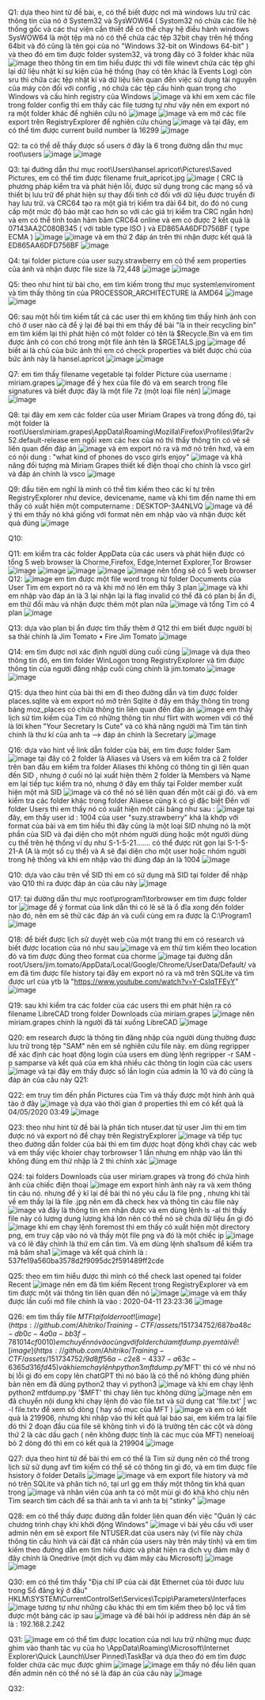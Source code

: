 Q1:
dựa theo hint từ đề bài, e, có thể biết được nơi mà windows lưu trữ các thông tin của nó ở System32 và SysWOW64
( Systom32 nó chứa các file hệ thống gốc và các thư viện cần thiết để có thể chạy hệ điều hành windows
SysWOW64 là một tệp mà nó có thể chứa các tệp 32bit chạy trên hệ thống 64bit và đó cũng là tên gọi của nó "Windows 32-bit on Windows 64-bit" )
và theo đó em tìm được folder system32, và trong đây có 3 folder khác nữa
![image](https://github.com/Ahitriko/Training-CTF/assets/151734752/aa29ddd8-776d-4622-bde2-ce5282bfd385)
theo thông tin em tìm hiểu được thì với file winevt chứa các tệp ghi lại dữ liệu nhật kí sự kiện của hệ thống (hay có tên khác là Events Log)
còn sru thì chữa các tệp nhật kí và dữ liệu liên quan đến việc sử dụng tài nguyên của máy
còn đối với config , nó chứa các tệp cấu hình quan trọng cho Windows và cấu hình registry của Windows
![image](https://github.com/Ahitriko/Training-CTF/assets/151734752/0830a8d9-0d4d-4675-9eb9-424d1928de27)
và khi em xem các file trong folder config thì em thấy các file tương tự như vậy nên em export nó ra một folder khác để nghiên cứu nó
![image](https://github.com/Ahitriko/Training-CTF/assets/151734752/2722c57a-3d7c-4af5-b311-b40ff4d9e1e7)
![image](https://github.com/Ahitriko/Training-CTF/assets/151734752/832b8213-86e3-4645-ba5f-fe2696da7097)
và em mở các file export trên RegistryExplorer để nghiên cứu chúng
![image](https://github.com/Ahitriko/Training-CTF/assets/151734752/8a04e1ca-33f9-444b-bc43-be7e50ac3b42)
và tại đây, em có thể tìm được current build number là 16299
![image](https://github.com/Ahitriko/Training-CTF/assets/151734752/c35b2765-07f9-4c37-87ec-7c5771ff83f2)

Q2:
ta có thể dễ thấy được số users ở đây là 6 trong đường dẫn thư mục root\users
![image](https://github.com/Ahitriko/Training-CTF/assets/151734752/2f48725a-f27d-4558-9122-14746819ca04)
![image](https://github.com/Ahitriko/Training-CTF/assets/151734752/7940c03c-3aa0-461d-8c22-fbaf57db8e25)


Q3:
tại đường dẫn thư mục root\Users\hansel.apricot\Pictures\Saved Pictures, em có thể tìm được filename fruit_apricot.jpg
![image](https://github.com/Ahitriko/Training-CTF/assets/151734752/d6589338-3194-4db7-b578-97f801e48324)
( CRC là phương pháp kiểm tra và phát hiện lỗi, được sử dụng trong các mạng số và thiết bị lưu trữ để phát hiện sự thay đổi tình cờ đối với dữ liệu được truyền đi hay lưu trữ. và CRC64 tạo ra một giá trị kiểm tra dài 64 bit, do đó nó cung cấp một mức độ bảo mật cao hơn so với các giá trị kiểm tra CRC ngắn hơn)
và em có thể tính toán hàm băm CRC64 online và em có được 2 kết quả là 07143AA2C080B345 ( với table type ISO ) và ED865AA6DFD756BF ( type ECMA )
![image](https://github.com/Ahitriko/Training-CTF/assets/151734752/b60c0c0e-90eb-4b5e-aa28-29a4ff0c85e9)
![image](https://github.com/Ahitriko/Training-CTF/assets/151734752/b77de299-d150-4092-a21a-00903e43ba0e)
và em thử 2 đáp án trên thì nhận được kết quả là ED865AA6DFD756BF
![image](https://github.com/Ahitriko/Training-CTF/assets/151734752/aea11c2a-cf5d-445f-b185-63c6a38a87ee)

Q4:
tại folder picture của user suzy.strawberry em có thể xem properties của ảnh và nhận được file size là 72,448
![image](https://github.com/Ahitriko/Training-CTF/assets/151734752/208c113b-5d02-4270-bbe3-e29916d1d55c)
![image](https://github.com/Ahitriko/Training-CTF/assets/151734752/26ea8f2e-ec9d-49de-8397-ab9c99f908e0)

Q5:
theo như hint từ bài cho, em tìm kiếm trong thư mục system\enviroment và tìm thấy thông tin của PROCESSOR_ARCHITECTURE là AMD64
![image](https://github.com/Ahitriko/Training-CTF/assets/151734752/ec35cd0f-4751-4f94-9e05-88c9353e22fc)
![image](https://github.com/Ahitriko/Training-CTF/assets/151734752/e5fb741a-cbf2-404e-837c-7809308a2817)

Q6:
sau một hồi tìm kiếm tất cả các user thì em không tìm thấy hình ảnh con chó ở user nào cả
để ý lại đề bại thì em thấy đề bài "là in their recycling bin" em tìm kiếm lại thì phát hiện có một folder có tên là $Recycle.Bin
và em tìm được ảnh có con chó trong một file ảnh tên là $RGETALS.jpg
![image](https://github.com/Ahitriko/Training-CTF/assets/151734752/956fda16-1ff3-4b7d-8a6e-b68e4d8580f0)
để biết ai là chủ của bức ảnh thì em có check properties và biết được chủ của bức ảnh này là hansel.apricot
![image](https://github.com/Ahitriko/Training-CTF/assets/151734752/d34ce0d7-76bf-4986-998f-0233a9684278)
![image](https://github.com/Ahitriko/Training-CTF/assets/151734752/d59f87ab-4bdc-4c45-b2ab-4cb3e007ef73)

Q7:
em tìm thấy filename vegetable tại folder Picture của username : miriam.grapes
![image](https://github.com/Ahitriko/Training-CTF/assets/151734752/a96267d9-b4eb-4e43-81f1-08c0e9edb958)
để ý hex của file đó và em search trong file signatures và biết được đây là một file 7z (một loại file nén)
![image](https://github.com/Ahitriko/Training-CTF/assets/151734752/36ce30c7-3831-454f-9206-e2a93e19c07a)
![image](https://github.com/Ahitriko/Training-CTF/assets/151734752/2591297e-7d12-4efd-8fe0-72f4dceafcd8)

Q8:
tại đây em xem các folder của user Miriam Grapes
và trong đống đó, tại một folder là root\Users\miriam.grapes\AppData\Roaming\Mozilla\Firefox\Profiles\9far2v52.default-release em ngồi xem các hex của nó thì thấy thông tin có vẻ sẽ liên quan đến đáp án
![image](https://github.com/Ahitriko/Training-CTF/assets/151734752/3fddbb96-5b80-4d69-bfba-1af061e4f9f4)
và em export nó ra và mở nó trên hxd, và em có nội dung : "what kind of phones do vsco girls enjoy"
![image](https://github.com/Ahitriko/Training-CTF/assets/151734752/c95a28b8-b278-4255-a280-5d74db6a1cdc)
và khả năng đối tượng mà Miriam Grapes thiết kế điện thoại cho chính là vsco girl
và đáp án chính là vsco
![image](https://github.com/Ahitriko/Training-CTF/assets/151734752/afc3a9d6-348b-4bfe-9c2d-8c1af19463d3)

Q9:
đầu tiên em nghĩ là mình có thể tìm kiếm theo các kí tự trên RegistryExplorer như device, devicename, name 
và khi tìm đến name thì em thấy có xuất hiện một computername : DESKTOP-3A4NLVQ
![image](https://github.com/Ahitriko/Training-CTF/assets/151734752/e26a08a0-f284-4729-a4df-b13ab82ae8de)
và để ý thì em thấy nó khá giống với format nên em nhập vào và nhận được kết quả đúng
![image](https://github.com/Ahitriko/Training-CTF/assets/151734752/1cce27af-11c1-439a-9d9c-27e27db938e5)

Q10:

Q11:
em kiểm tra các folder AppData của các users và phát hiện được có tổng 5 web browser là Chorme,Firefox, Edge,Internet Explorer,Tor Browser
![image](https://github.com/Ahitriko/Training-CTF/assets/151734752/d6732d48-8569-4c40-802d-d73a61440667)
![image](https://github.com/Ahitriko/Training-CTF/assets/151734752/4422cf88-a5a6-49e9-996d-28220e2a646f)
![image](https://github.com/Ahitriko/Training-CTF/assets/151734752/16b20b74-9f3f-4ab8-83cf-69f5a102a7a6)
![image](https://github.com/Ahitriko/Training-CTF/assets/151734752/2c14e213-62f0-4b64-b388-c791b8a65481)
![image](https://github.com/Ahitriko/Training-CTF/assets/151734752/cdf2bc12-b1ec-4399-9a90-c7489c048989)
nên tổng sẽ có 5 web browser
Q12:
![image](https://github.com/Ahitriko/Training-CTF/assets/151734752/b4aaf071-623f-46a2-8aa6-b4ffedf0d6e2)
em tìm được một file word trong từ folder Documents của User Tim
em export nó ra và khi mở nó lên em thấy 3 plan 
![image](https://github.com/Ahitriko/Training-CTF/assets/151734752/737e59e3-2dad-41fd-8d1d-4e16ff9b60b5)
và khi em nhập vào đáp án là 3 lại nhận lại là flag invalid
có thể đã có plan bị ẩn đi, em thử đổi màu và nhận được thêm một plan nữa 
![image](https://github.com/Ahitriko/Training-CTF/assets/151734752/178d9572-e2e6-4490-aa1f-825c58c067b7)
và tổng Tim có 4 plan
![image](https://github.com/Ahitriko/Training-CTF/assets/151734752/09753c70-f10a-4cdb-8071-54a99a059850)

Q13:
dựa vào plan bị ẩn được tìm thấy thêm ở Q12 thì em biết được người bị sa thải chính là Jim Tomato
•	Fire Jim Tomato
![image](https://github.com/Ahitriko/Training-CTF/assets/151734752/92b263da-b438-415d-945e-bd75b8de3303)

Q14:
em tìm được nơi xác định người dùng cuối cùng 
![image](https://github.com/Ahitriko/Training-CTF/assets/151734752/13ebea9a-d5ee-4d9c-9aef-0cc757b1b425)
và dựa theo thông tin đó, em tìm folder WinLogon trong RegistryExplorer và tìm được thông tin của người đăng nhập cuối cùng chính là jim.tomato
![image](https://github.com/Ahitriko/Training-CTF/assets/151734752/2ed22c71-fc3a-4bab-ac9e-ac75c6f498ae)
![image](https://github.com/Ahitriko/Training-CTF/assets/151734752/955ba589-8bdf-40f3-97e1-af9d71074ac3)

Q15:
dựa theo hint của bài thì em đi theo đường dẫn và tìm được folder places.sqlite và em export nó mở trên Sqlite
ở đây em thấy thông tin trong bảng moz_places có chứa thông tin liên quan đến đáp án
![image](https://github.com/Ahitriko/Training-CTF/assets/151734752/1602e054-6618-44ac-9451-37c26be6e300)
em thấy lịch sử tìm kiếm của Tim có những thông tin như flirt with women với có thể là lời khen "Your Secretary Is Cute"
và có khả năng người mà Tim tán tỉnh chính là thư kí của anh ta  --> đáp án chính là Secretary
![image](https://github.com/Ahitriko/Training-CTF/assets/151734752/434c7959-d1eb-434d-a902-5779b6978568)

Q16:
dựa vào hint về link dẫn folder của bài, em tìm được folder Sam
![image](https://github.com/Ahitriko/Training-CTF/assets/151734752/64321241-70d3-43fa-af56-6e32a8376aef)
tại đây có 2 folder là Aliases và Users và em kiểm tra cả 2 folder trên
ban đầu em kiểm tra folder Aliases thì không có thông tin gì liên quan đến SID , nhưng ở cuối nó lại xuất hiện thêm 2 folder là Members và Name
em lại tiếp tục kiểm tra nó, nhưng ở đây em thấy tại Folder member xuất hiện một mã SID 
![image](https://github.com/Ahitriko/Training-CTF/assets/151734752/bc54f19b-13ed-4796-b948-3d9fc7c7fccb)
và có thể nó sẽ liên quan đến một cái gì đó.
và em kiểm tra các folder khác trong folder Aliaese cũng k có gì đặc biệt
Đến với folder Users thì em thấy nó có xuất hiện một cái bảng như sau :
![image](https://github.com/Ahitriko/Training-CTF/assets/151734752/50e8579c-e325-4b52-8fff-d7ecdc864fd5)
tại đây, em thấy user id : 1004 của user "suzy.strawberry" khá là khớp với format của bài
và em tìm hiểu thì đây cũng là một loại SID nhưng nó là một phần của SID và đại diện cho một nhóm người dùng hoặc một người dùng cụ thể trên hệ thống
ví dụ như S-1-5-21....... có thể được rút gọn lại S-1-5-21-A (A là một số cụ thể) và A sẽ đại diện cho một user hoặc nhóm người trong hệ thống
và khi em nhập vào thì đúng đáp án là 1004
![image](https://github.com/Ahitriko/Training-CTF/assets/151734752/aeaa5a03-3b16-417e-91a9-c71498cd4270)

Q10:
dựa vào câu trên về SID thì em có sử dụng mã SID tại folder để nhập vào Q10 thì ra được đáp án của câu này
![image](https://github.com/Ahitriko/Training-CTF/assets/151734752/bb9a6d65-1026-4e40-a76b-dfd5da52b88c)

Q17:
tại đường dẫn thư mực root\program1\torbrowser em tìm được folder tor
![image](https://github.com/Ahitriko/Training-CTF/assets/151734752/c5568cd5-23aa-47c1-ab04-85a07e7e2433)
để ý format của link dẫn thì có lẽ sẽ là ổ đĩa xong đến folder nào đó, nên em sẽ thử các đáp án và cuối cùng em ra được là C:\Program1
![image](https://github.com/Ahitriko/Training-CTF/assets/151734752/390925fd-be50-4864-929b-e2a73d032218)


Q18:
để biết được lịch sử duyệt web của một trang thì em có research và biết được location của nó như sau 
![image](https://github.com/Ahitriko/Training-CTF/assets/151734752/4f195077-0386-4acb-96d1-ecf0ac0ce5b9)
và em thử tìm kiếm theo location đó và tìm được đúng theo format của chorme
![image](https://github.com/Ahitriko/Training-CTF/assets/151734752/6fd7f1d9-0f6e-4a30-9ce4-e5671f6be123)
tại đường dẫn root/Users/jim.tomato/AppData/Local/Google/Chrome/UserData/Default/ và em đã tìm được file history tại đây
em export nó ra và mở trên SQLite và tìm được url của ytb là "https://www.youtube.com/watch?v=Y-CsIqTFEyY"
![image](https://github.com/Ahitriko/Training-CTF/assets/151734752/04131f2d-ba80-489c-8280-44d7db03cae1)

Q19:
sau khi kiểm tra các folder của các users thì em phát hiện ra có filename LibreCAD trong folder Downloads của miriam.grapes
![image](https://github.com/Ahitriko/Training-CTF/assets/151734752/e6a7b9d4-21ce-4b92-9cb5-a5d91ba0d77c)
nên miriam.grapes chính là người đã tải xuống  LibreCAD
![image](https://github.com/Ahitriko/Training-CTF/assets/151734752/74028f6c-eb88-478f-87b1-92358f53a0e2)

Q20:
em research được là thông tin đăng nhập của người dùng thường được lưu trữ trong tệp "SAM" 
nên em sẽ nghiên cứu file này.
em dùng regripper để xác định các hoạt động login của users
em dùng lệnh regripper -r SAM -p samparse
và kết quả của em khá nhiều các thông tin login của các users
![image](https://github.com/Ahitriko/Training-CTF/assets/151734752/2a2043d1-014f-44a1-a285-b28ecd7203cf)
và tại đây em thấy được số lần login của admin là 10 
và đó cũng là đáp án của câu này
Q21:

Q22:
em truy tìm đến phần Pictures của Tim và thấy được một hình ảnh quả táo ở đây
![image](https://github.com/Ahitriko/Training-CTF/assets/151734752/58dee0e0-3c6b-413e-bc52-c7fe85b79850)
và dựa vào thời gian ở properties thì em có kết quả là 04/05/2020 03:49
![image](https://github.com/Ahitriko/Training-CTF/assets/151734752/0338783c-ebe9-4b8a-9baf-87c708b7158c)

Q23:
theo như hint từ đề bài là phân tích ntuser.dat từ user Jim thì em tìm được nó và export nó để chạy trên RegistryExplorer
![image](https://github.com/Ahitriko/Training-CTF/assets/151734752/8218fa70-1a4b-4f4c-a312-ea35c7b62e9b)
và tiếp tục theo đường dẫn folder của bài thì em tìm được hoạt động khởi chạy các web và em thấy việc khoier chạy torbrowser 1 lần nhưng em nhập vào lần thì không đúng
em thử nhập là 2 thì chính xác
![image](https://github.com/Ahitriko/Training-CTF/assets/151734752/b5a16e2a-8d78-42af-9fb1-af47b4568e01)

Q24:
tại folders Downloads của user miriam.grapes và trong đó chứa hình ảnh của chiếc điện thoại
![image](https://github.com/Ahitriko/Training-CTF/assets/151734752/8d91e23a-eb64-407a-b312-57324443d3d8)
em export hình ảnh này ra và xem thông tin cảu nó.
nhưng để ý kĩ lại đề bài thì nó yêu cầu là file png , nhưng khi tải về em thấy lại là file .jpg nên em đã check hex và thông tin cảu file này
![image](https://github.com/Ahitriko/Training-CTF/assets/151734752/710a7b4a-7b6c-4b06-9ec7-ba74d9faa736)
và đây là thông tin em nhận được
và em dùng lệnh ls -al thì thấy file này có lượng dung lượng khá lớn nên có thể nó sẽ chứa dữ liệu ẩn gì đó
![image](https://github.com/Ahitriko/Training-CTF/assets/151734752/7d2f41ec-a7fe-43d6-816b-da4094863739)
khi em chạy lệnh foremost thì em thấy có xuất hiện một directory png, em truy cập vào nó và thấy một file png và đó là một chiếc ip
![image](https://github.com/Ahitriko/Training-CTF/assets/151734752/8b1482d9-52c2-41fd-b3c9-02bf072177e5)
và có lẽ đây chính là thứ em cần tìm. Và em dùng lệnh sha1sum để kiểm tra mã băm sha1
![image](https://github.com/Ahitriko/Training-CTF/assets/151734752/f166cd81-293f-4a32-b165-bbf6563568f5)
và kết quả chính là : 537fe19a560ba3578d2f9095dc2f591489ff2cde

Q25:
theo em tìm hiểu được thì mình có thể check last opened tại folder Recent 
![image](https://github.com/Ahitriko/Training-CTF/assets/151734752/6024dfb1-4a3e-4dc0-ab3e-d39a14c0a114)
nên em đã tìm kiếm Recent trong RegistryExplorer và em tìm được một vài thông tin liên quan đến nó
![image](https://github.com/Ahitriko/Training-CTF/assets/151734752/f682f78a-d0bb-465e-a7d3-e7cecf9e9699)
![image](https://github.com/Ahitriko/Training-CTF/assets/151734752/a8edbe31-004a-4505-b9ac-3200d230d5d8)
và em thấy được lần cuối mở file chính là vào : 2020-04-11 23:23:36
![image](https://github.com/Ahitriko/Training-CTF/assets/151734752/4743c131-0692-4325-8262-908d7d083aa2)

Q26:
em tìm thấy file $MTF tại folder root
![image](https://github.com/Ahitriko/Training-CTF/assets/151734752/687ba48c-db0c-4a0a-bb3f-781014cf0010)
em chuyển nó vào cùng với folder chứa mtfdump.py em tải về
![image](https://github.com/Ahitriko/Training-CTF/assets/151734752/9d8ff56a-c2e8-4337-a63c-6365d316fd45)
và khi em chạy lệnh python3 mftdump.py '$MFT' thì có vẻ như nó bị lỗi gì đó
em copy lên chatGPT thì nó báo là có thể nó không đúng phiên bản nên em đã dùng python2 thay vì python3
![image](https://github.com/Ahitriko/Training-CTF/assets/151734752/d82c3db8-3b10-4c1f-8fe2-3d1b41da69ae)
và khi em chạy lệnh python2 mtfdump.py '$MFT' thì chạy liên tục không dừng
![image](https://github.com/Ahitriko/Training-CTF/assets/151734752/4ac0aa5e-ffaa-4f56-b2eb-07ac70e94bcf)
nên em đã chuyển nội dung khi chạy lệnh đó vào file.txt và sử dụng cat 'file.txt' | wc -l file.txtv
để xem số dòng ( hay số mục của MFT )
![image](https://github.com/Ahitriko/Training-CTF/assets/151734752/93e6f625-1753-46cf-8fbe-aef7b04c439a)
và em có kết quả là 219906, nhưng khi nhập vào thì kết quả lại báo sai, em kiểm tra lại file đó thì 2 đoạn đầu của file sẽ không tính vì đó là trường tên các cột và dòng thứ 2 là các dấu gạch ( nên không được tính là các mục của MFT)
neneloaij bỏ 2 dòng đó thì em có kết quả là 219904
![image](https://github.com/Ahitriko/Training-CTF/assets/151734752/e2ad341b-5354-40b5-a39f-6ddab56cbfd3)

Q27:
dựa theo hint từ đề bài thì em có thể là Tim sử dụng nên có thể trong lịch sử sử dụng avf tìm kiếm có thể sẽ có thông tin gì đó, và em tìm được file hsistory ở folder Details
![image](https://github.com/Ahitriko/Training-CTF/assets/151734752/fafc2d91-092e-4731-aa86-24e27b34857f)
![image](https://github.com/Ahitriko/Training-CTF/assets/151734752/43fa47d5-f632-4c31-a491-144483e0235f)
và em export file history và mở nó trên SQLite và phân tích nó, tại url gg em thấy một thông tin khá quan trọng
![image](https://github.com/Ahitriko/Training-CTF/assets/151734752/40e06314-3502-4c23-bd28-35a2ba225c94)
và nhân viên của anh ta có một mùi gì đó khá khó chịu nên Tim search tìm cách để sa thải anh ta vì anh ta bị "stinky"
![image](https://github.com/Ahitriko/Training-CTF/assets/151734752/357fef0e-8ca3-42f1-96bd-59bee94e9ab9)

Q28:
em có thể thấy được đường dẫn folder liên quan đến việc "Quản lý các chương trình chạy khi khởi động Windows"
![image](https://github.com/Ahitriko/Training-CTF/assets/151734752/c70c8eaf-91fa-42e1-ad4b-d5e91d718ba8)
vì bài yêu cầu với user admin nên em sẽ export file NTUSER.dat của users này (vì file này chứa thông tin cấu hình và cài đặt cá nhân của users này trên máy tính)
và em tìm kiếm theo đường dẫn em tìm hiểu được và phát hiện ra dịch vụ đám mây ở đây chính là Onedrive (một dịch vụ đám mây cảu Microsoft)
![image](https://github.com/Ahitriko/Training-CTF/assets/151734752/0748815a-7223-4f41-aa8b-c6ba14e4d570)
![image](https://github.com/Ahitriko/Training-CTF/assets/151734752/4f5a31d7-d4e8-4067-a5a3-5a701b9e96d2)


Q30:
em có thể tìm thấy "Địa chỉ IP của cài đặt Ethernet của tôi được lưu trong Sổ đăng ký ở đâu"
HKLM\SYSTEM\CurrentControlSet\Services\Tcpip\Parameters\Interfaces
![image](https://github.com/Ahitriko/Training-CTF/assets/151734752/a547644f-7162-4300-a9e4-39d0413d1173)
tương tự như những câu khác thì em tìm kiếm theo bộ lọc vầ tìm được một bảng các ip sau 
![image](https://github.com/Ahitriko/Training-CTF/assets/151734752/50ec3dc3-e4b0-4322-91fd-cda0b5825c57)
và đề bài hỏi ip address nên đáp án sẽ là : 192.168.2.242

Q31:
![image](https://github.com/Ahitriko/Training-CTF/assets/151734752/981fc978-f4bb-418d-a570-fb2abe995344)
em có thể tìm được location của nơi lưu trữ những mục được ghim vào thanh tác vụ của họ
<user dir>\AppData\Roaming\Microsoft\Internet Explorer\Quick Launch\User Pinned\TaskBar
và dựa theo đó em tìm được folder chứa các mục được ghim 
![image](https://github.com/Ahitriko/Training-CTF/assets/151734752/d4e357c5-1dc2-4247-8a52-b09d542f3df2)
![image](https://github.com/Ahitriko/Training-CTF/assets/151734752/22ba6c56-66b5-4f61-8d2c-f6379b815478)
em thấy nó đều liên quan đến admin nên có thể nó sẽ là đáp án của câu này
![image](https://github.com/Ahitriko/Training-CTF/assets/151734752/7866dc7d-bc12-4794-85c8-826e2ffbc29f)

Q32:



